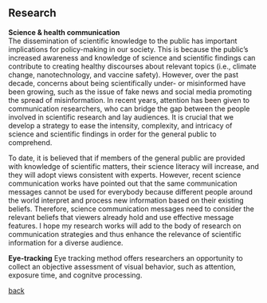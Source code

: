 

## Research 
**Science & health communication** <br>
The dissemination of scientific knowledge to the public has important implications for policy-making in our society. This is because the public’s increased awareness and knowledge of science and scientific findings can contribute to creating healthy discourses about relevant topics (i.e., climate change, nanotechnology, and vaccine safety). However, over the past decade, concerns about being scientifically under- or misinformed have been growing, such as the issue of fake news and social media promoting the spread of misinformation. In recent years, attention has been given to communication researchers, who can bridge the gap between the people involved in scientific research and lay audiences. It is crucial that we develop a strategy to ease the intensity, complexity, and intricacy of science and scientific findings in order for the general public to comprehend.

To date, it is believed that if members of the general public are provided with knowledge of scientific matters, their science literacy will increase, and they will adopt views consistent with experts. However, recent science communication works have pointed out that the same communication messages cannot be used for everybody because different people around the world interpret and process new information based on their existing beliefs. Therefore, science communication messages need to consider the relevant beliefs that viewers already hold and use effective message features. I hope my research works will add to the body of research on communication strategies and thus enhance the relevance of scientific information for a diverse audience.


**Eye-tracking**
Eye tracking method offers researchers an opportunity to collect an objective assessment of visual behavior, such as attention, exposure time, and cognitve processing. 






[back](./)
